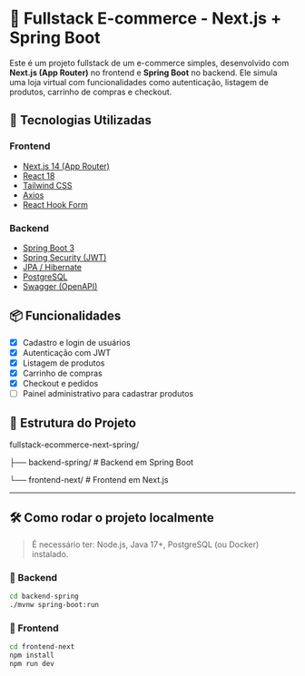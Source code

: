 # 🛒 Fullstack E-commerce - Next.js + Spring Boot

Este é um projeto fullstack de um e-commerce simples, desenvolvido com **Next.js (App Router)** no frontend e **Spring Boot** no backend. Ele simula uma loja virtual com funcionalidades como autenticação, listagem de produtos, carrinho de compras e checkout.

## 🚀 Tecnologias Utilizadas

### Frontend
- [Next.js 14 (App Router)](https://nextjs.org/)
- [React 18](https://reactjs.org/)
- [Tailwind CSS](https://tailwindcss.com/)
- [Axios](https://axios-http.com/)
- [React Hook Form](https://react-hook-form.com/)

### Backend
- [Spring Boot 3](https://spring.io/projects/spring-boot)
- [Spring Security (JWT)](https://spring.io/guides/gs/securing-web/)
- [JPA / Hibernate](https://hibernate.org/)
- [PostgreSQL](https://www.postgresql.org/)
- [Swagger (OpenAPI)](https://swagger.io/tools/swagger-ui/)

## 📦 Funcionalidades

- [x] Cadastro e login de usuários
- [x] Autenticação com JWT
- [x] Listagem de produtos
- [x] Carrinho de compras
- [x] Checkout e pedidos
- [ ] Painel administrativo para cadastrar produtos

## 📁 Estrutura do Projeto

fullstack-ecommerce-next-spring/

├── backend-spring/ # Backend em Spring Boot

└── frontend-next/ # Frontend em Next.js


---

## 🛠️ Como rodar o projeto localmente

> É necessário ter: Node.js, Java 17+, PostgreSQL (ou Docker) instalado.

### 🔹 Backend

```bash
cd backend-spring
./mvnw spring-boot:run
```

### 🔹 Frontend


```bash
cd frontend-next
npm install
npm run dev
```


